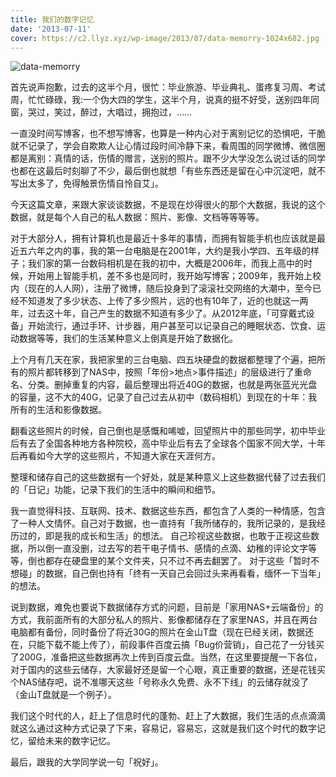 ```yaml
---
title: 我们的数字记忆
date: '2013-07-11'
cover: https://c2.llyz.xyz/wp-image/2013/07/data-memorry-1024x682.jpg
---
```


![data-memorry](https://c2.llyz.xyz/wp-image/2013/07/data-memorry-1024x682.jpg)

首先说声抱歉，过去的这半个月，很忙：毕业旅游、毕业典礼、蛋疼复习周、考试周，忙忙碌碌，我:一个伪大四的学生，这半个月，说真的挺不好受，送别四年同窗，哭过，笑过，醉过，大唱过，拥抱过，……

一直没时间写博客，也不想写博客，也算是一种内心对于离别记忆的恐惧吧，干脆就不记录了，学会自欺欺人让心情过段时间冷静下来，看周围的同学微博、微信圈都是离别：真情的话，伤情的赠言，送别的照片。跟不少大学没怎么说过话的同学也都在这最后时刻聊了不少，最后倒也就想「有些东西还是留在心中沉淀吧，就不写出太多了，免得触景伤情自怜自艾」。

今天这篇文章，来跟大家谈谈数据，不是现在炒得很火的那个大数据，我说的这个数据，就是每个人自己的私人数据：照片、影像、文档等等等等。

对于大部分人，拥有计算机也是最近十多年的事情，而拥有智能手机也应该就是最近五六年之内的事，我的第一台电脑是在2001年，大约是我小学四、五年级的样子；我们家的第一台数码相机是在我的初中，大概是2006年，而我上高中的时候，开始用上智能手机，差不多也是同时，我开始写博客；2009年，我开始上校内（现在的人人网），注册了微博，随后投身到了滚滚社交网络的大潮中，至今已经不知道发了多少状态、上传了多少照片，远的也有10年了，近的也就这一两年，过去这十年，自己产生的数据不知道有多少了。从2012年底，「可穿戴式设备」开始流行，通过手环、计步器，用户甚至可以记录自己的睡眠状态、饮食、运动数据等等，我们的生活某种意义上倒真是开始了数据化。

上个月有几天在家，我把家里的三台电脑、四五块硬盘的数据都整理了个遍，把所有的照片都转移到了NAS中，按照「年份>地点>事件描述」的层级进行了重命名、分类。删掉重复的内容，最后整理出将近40G的数据，也就是两张蓝光光盘的容量，这不大的40G，记录了自己过去从初中（数码相机）到现在的十年：我所有的生活和影像数据。

翻看这些照片的时候，自己倒也是感慨和唏嘘，回望照片中的那些同学，初中毕业后有去了全国各种地方各种院校，高中毕业后有去了全球各个国家不同大学，十年后再看如今大学的这些照片，不知道大家在天涯何方。

整理和储存自己的这些数据有一个好处，就是某种意义上这些数据代替了过去我们的「日记」功能，记录下我们的生活中的瞬间和细节。

我一直觉得科技、互联网、技术、数据这些东西，都包含了人类的一种情感，包含了一种人文情怀。自己对于数据，也一直持有「我所储存的，我所记录的，是我经历过的，即是我的成长和生活」的想法。 自己珍视这些数据，也敢于正视这些数据，所以倒一直没删，过去写的若干电子情书、感情的点滴、幼稚的评论文字等等，倒也都存在硬盘里的某个文件夹，只不过不再去翻罢了。 对于这些「暂时不想碰」的数据，自己倒也持有「终有一天自己会回过头来再看看，缅怀一下当年」的想法。

说到数据，难免也要说下数据储存方式的问题，目前是「家用NAS+云端备份」的方式，我前面所有的大部分私人的照片、影像都储存在了家里NAS，并且在两台电脑都有备份，同时备份了将近30G的照片在金山T盘（现在已经关闭，数据还在，只能下载不能上传了），前段事件百度云搞「Bug价营销」，自己花了一分钱买了200G，准备把这些数据再次上传到百度云盘。当然，在这里要提醒一下各位，对于国内的这些云储存，大家最好还是留一个心眼，真正重要的数据，还是花钱买个NAS储存吧，说不准哪天这些「号称永久免费、永不下线」的云储存就没了（金山T盘就是一个例子）。

我们这个时代的人，赶上了信息时代的蓬勃、赶上了大数据，我们生活的点点滴滴就这么通过这种方式记录了下来，容易记，容易忘，这就是我们这个时代的数字记忆，留给未来的数字记忆。

最后，跟我的大学同学说一句「祝好」。
